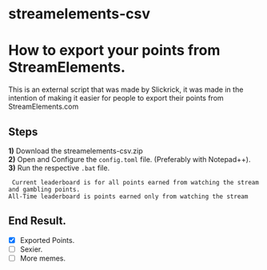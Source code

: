 # streamelements-csv

# How to export your points from StreamElements.
This is an external script that was made by Slickrick, it was made in the intention of making it easier for people to export their points from StreamElements.com

## Steps

**1)** Download the streamelements-csv.zip  
**2)** Open and Configure the ```config.toml``` file. (Preferably with Notepad++).  
**3)** Run the respective ```.bat``` file.  


``` Current leaderboard is for all points earned from watching the stream and gambling points.```  
```All-Time leaderboard is points earned only from watching the stream```


## End Result.
- [x] Exported Points.
- [ ] Sexier.
- [ ] More memes.
